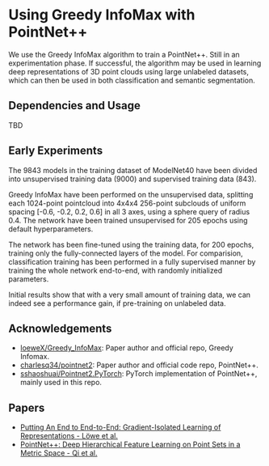 # Using Greedy InfoMax with PointNet++
We use the Greedy InfoMax algorithm to train a PointNet++. Still in an experimentation phase. If successful, the algorithm may be used in learning deep representations of 3D point clouds using large unlabeled datasets, which can then be used in both classification and semantic segmentation.

## Dependencies and Usage
TBD

## Early Experiments
The 9843 models in the training dataset of ModelNet40 have been divided into unsupervised training data (9000) and supervised training data (843).

Greedy InfoMax have been performed on the unsupervised data, splitting each 1024-point pointcloud into 4x4x4 256-point subclouds of uniform spacing [-0.6, -0.2, 0.2, 0.6] in all 3 axes, using a sphere query of radius 0.4. The network have been trained unsupervised for 205 epochs using default hyperparameters.

The network has been fine-tuned using the training data, for 200 epochs, training only the fully-connected layers of the model.
For comparision, classification training has been performed in a fully supervised manner by training the whole network end-to-end, with randomly initialized parameters. 

Initial results show that with a very small amount of training data, we can indeed see a performance gain, if pre-training on unlabeled data.


## Acknowledgements
* [loeweX/Greedy_InfoMax](https://github.com/loeweX/Greedy_InfoMax): Paper author and official repo, Greedy Infomax.
* [charlesq34/pointnet2](https://github.com/charlesq34/pointnet2): Paper author and official code repo, PointNet++.
* [sshaoshuai/Pointnet2.PyTorch](https://github.com/sshaoshuai/Pointnet2.PyTorch): PyTorch implementation of PointNet++, mainly used in this repo.

## Papers
* [Putting An End to End-to-End: Gradient-Isolated Learning of Representations - Löwe et al.](https://arxiv.org/abs/1905.11786)
* [PointNet++: Deep Hierarchical Feature Learning on Point Sets in a Metric Space - Qi et al.](https://arxiv.org/abs/1706.02413)

